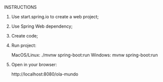 INSTRUCTIONS
1. Use start.spring.io to create a web project;

2. Use Spring Web dependency;

3. Create code;

4. Run project:

	MacOS/Linux:
		./mvnw spring-boot:run
	Windows:
		mvnw spring-boot:run
		
5. Open in your browser:

	http://localhost:8080/ola-mundo
